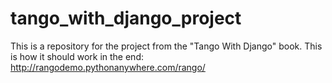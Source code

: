 # tango_with_django_project
This is a repository for the project from the "Tango With Django" book. This is how it should work in the end: http://rangodemo.pythonanywhere.com/rango/
